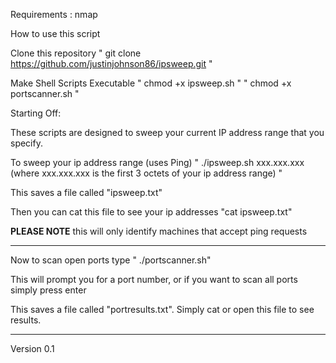 Requirements : nmap

How to use this script

Clone this repository
" git clone https://github.com/justinjohnson86/ipsweep.git "

Make Shell Scripts Executable
" chmod +x ipsweep.sh "
" chmod +x portscanner.sh "

Starting Off:

These scripts are designed to sweep your current IP address range that you specify.

To sweep your ip address range (uses Ping)
" ./ipsweep.sh xxx.xxx.xxx (where xxx.xxx.xxx is the first 3 octets of your ip address range) "

This saves a file called "ipsweep.txt"

Then you can cat this file to see your ip addresses 
"cat ipsweep.txt"

**PLEASE NOTE** this will only identify machines that accept ping requests

--------------------------

Now to scan open ports type 
" ./portscanner.sh"

This will prompt you for a port number, or if you want to scan all ports simply press enter

This saves a file called "portresults.txt". Simply cat or open this file to see results.

--------------------------
Version 0.1

